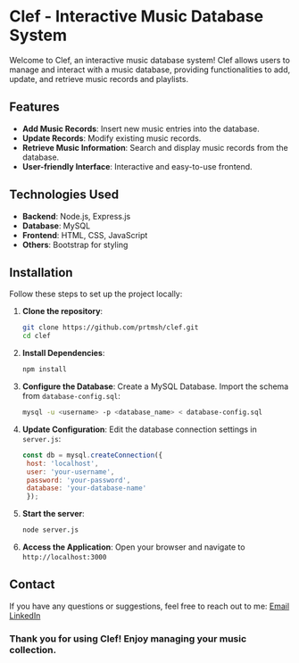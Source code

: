 # Clef - Interactive Music Database System

Welcome to Clef, an interactive music database system! Clef allows users to manage and interact with a music database, providing functionalities to add, update, and retrieve music records and playlists.

## Features

- **Add Music Records**: Insert new music entries into the database.
- **Update Records**: Modify existing music records.
- **Retrieve Music Information**: Search and display music records from the database.
- **User-friendly Interface**: Interactive and easy-to-use frontend.

## Technologies Used

- **Backend**: Node.js, Express.js
- **Database**: MySQL
- **Frontend**: HTML, CSS, JavaScript
- **Others**: Bootstrap for styling

## Installation

Follow these steps to set up the project locally:

1. **Clone the repository**:
   ```bash
   git clone https://github.com/prtmsh/clef.git
   cd clef
2. **Install Dependencies**:
   ```bash
   npm install
3. **Configure the Database**:
   Create a MySQL Database.
   Import the schema from `database-config.sql`:
   ```bash
   mysql -u <username> -p <database_name> < database-config.sql
4. **Update Configuration**:
   Edit the database connection settings in `server.js`:
   ```javascript
   const db = mysql.createConnection({
    host: 'localhost',
    user: 'your-username',
    password: 'your-password',
    database: 'your-database-name'
    });
5. **Start the server**:
   ```bash
   node server.js
6. **Access the Application**:
   Open your browser and navigate to `http://localhost:3000`

## Contact

If you have any questions or suggestions, feel free to reach out to me:
  [Email](mailto:prathameshpadiyar@gmail.com)
  [LinkedIn](https://www.linkedin.com/in/prathameshpadiyar/)

### Thank you for using Clef! Enjoy managing your music collection.
